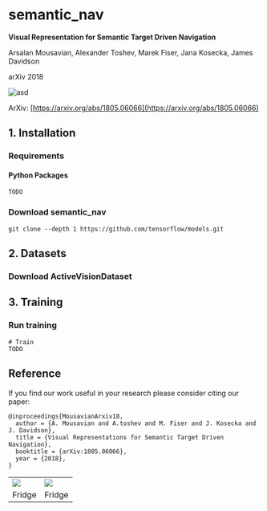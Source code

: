 # semantic_nav

**Visual Representation for Semantic Target Driven Navigation**

Arsalan Mousavian, Alexander Toshev, Marek Fiser, Jana Kosecka, James Davidson

arXiv 2018

<table style="width:100%">
  <tr>
    <td><img src='https://cs.gmu.edu/~amousavi/gifs/smaller_fridge_2.gif'></td>
    <td><img src='https://cs.gmu.edu/~amousavi/gifs/smaller_fridge_2.gif'></td>
  </tr>
  <tr>
    <td>Fridge</td>
    <td>Fridge</td>
  </tr>
</p>

![asd](https://cs.gmu.edu/~amousavi/gifs/fridge_1.gif)


ArXiv: [https://arxiv.org/abs/1805.06066](https://arxiv.org/abs/1805.06066)


## 1. Installation

### Requirements

#### Python Packages

```shell
TODO
```

### Download semantic_nav

```shell
git clone --depth 1 https://github.com/tensorflow/models.git
```

## 2. Datasets

### Download ActiveVisionDataset 


## 3. Training

### Run training

```shell
# Train
TODO
```

## Reference
If you find our work useful in your research please consider citing our paper:

```
@inproceedings{MousavianArxiv18,
  author = {A. Mousavian and A.toshev and M. Fiser and J. Kosecka and J. Davidson},
  title = {Visual Representations for Semantic Target Driven Navigation},
  booktitle = {arXiv:1805.06066},
  year = {2018},
}
```


